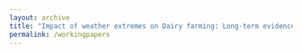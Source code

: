 ```yaml
---
layout: archive
title: "Impact of weather extremes on Dairy farming: Long-term evidence from California"
permalink: /workingpapers
---
```

